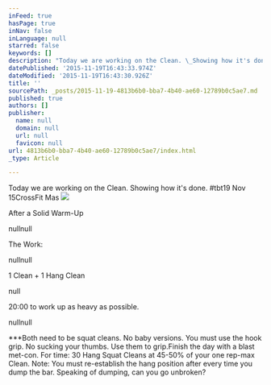 ```yaml
---
inFeed: true
hasPage: true
inNav: false
inLanguage: null
starred: false
keywords: []
description: "Today we are working on the Clean. \_Showing how it's done. \_#tbt19 Nov 15CrossFit Mas"
datePublished: '2015-11-19T16:43:33.974Z'
dateModified: '2015-11-19T16:43:30.926Z'
title: ''
sourcePath: _posts/2015-11-19-4813b6b0-bba7-4b40-ae60-12789b0c5ae7.md
published: true
authors: []
publisher:
  name: null
  domain: null
  url: null
  favicon: null
url: 4813b6b0-bba7-4b40-ae60-12789b0c5ae7/index.html
_type: Article

---
```

Today we are working on the Clean.  Showing how it's done.  \#tbt19 Nov 15CrossFit Mas
![](https://the-grid-user-content.s3-us-west-2.amazonaws.com/a9f98432-678c-4bc8-bc58-9da662b5a3cb.jpg)

After a Solid Warm-Up

nullnull

The Work:

nullnull

1 Clean + 1 Hang Clean

null

20:00 to work up as heavy as possible.

nullnull

\*\*\*Both need to be squat cleans.  No baby versions.  You must use the hook grip.  No sucking your thumbs.  Use them to grip.Finish the day with a blast met-con.  For time:  30 Hang Squat Cleans at 45-50% of your one rep-max Clean. Note:  You must re-establish the hang position after every time you dump the bar.  Speaking of dumping, can you go unbroken?